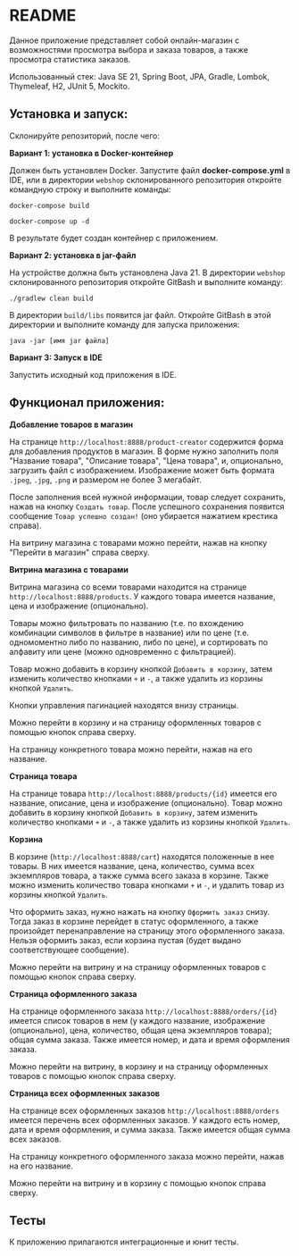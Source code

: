 __README__
==========

Данное приложение представляет собой онлайн-магазин с возможностями просмотра выбора и заказа товаров, 
а также просмотра статистика заказов.

Использованный стек: Java SE 21, Spring Boot, JPA, Gradle, Lombok, Thymeleaf, H2, JUnit 5, Mockito.

Установка и запуск:
-----------------------------------

Склонируйте репозиторий, после чего:

**Вариант 1: установка в Docker-контейнер**

Должен быть установлен Docker. Запустите файл **docker-compose.yml** в IDE, или в директории ```webshop``` 
склонированного репозитория откройте командную строку и выполните команды:

```docker-compose build```

```docker-compose up -d```

В результате будет создан контейнер с приложением.

**Вариант 2: установка в jar-файл**

На устройстве должна быть установлена Java 21. В директории ```webshop``` склонированного репозитория 
откройте GitBash и выполните команду:

```./gradlew clean build```

В директории ```build/libs``` появится jar файл. Откройте GitBash в этой директории и выполните 
команду для запуска приложения:

```java -jar [имя jar файла]```

**Вариант 3: Запуск в IDE**

Запустить исходный код приложения в IDE.

Функционал приложения:
------------------------------------------

**Добавление товаров в магазин**

На странице ```http://localhost:8888/product-creator``` содержится форма для добавления продуктов в магазин. В форме 
нужно заполнить поля "Название товара", "Описание товара", "Цена товара", и, опционально, загрузить файл с изображением.
Изображение может быть формата ```.jpeg```, ```.jpg```, ```.png``` и размером не более 3 мегабайт.

После заполнения всей нужной информации, товар следует сохранить, нажав на кнопку ```Создать товар```. 
После успешного сохранения появится сообщение ```Товар успешно создан!``` (оно убирается нажатием крестика справа).

На витрину магазина с товарами можно перейти, нажав на кнопку "Перейти в магазин" справа сверху.

**Витрина магазина с товарами**

Витрина магазина со всеми товарами находится на странице ```http://localhost:8888/products```. У каждого товара 
имеется название, цена и изображение (опционально).

Товары можно фильтровать по названию (т.е. по вхождению комбинации символов в фильтре в название) или по цене 
(т.е. одномоментно либо по названию, либо по цене), и сортировать по алфавиту или цене (можно одновременно 
с фильтрацией). 

Товар можно добавить в корзину кнопкой ```Добавить в корзину```, затем изменить количество кнопками ```+``` и ```-```, 
а также удалить из корзины кнопкой ```Удалить```.

Кнопки управления пагинацией находятся внизу страницы.

Можно перейти в корзину и на страницу оформленных товаров с помощью кнопок справа сверху.

На страницу конкретного товара можно перейти, нажав на его название.

**Страница товара**

На странице товара ```http://localhost:8888/products/{id}``` имеется его название, описание, цена и 
изображение (опционально). Товар можно добавить в корзину кнопкой ```Добавить в корзину```, затем изменить количество 
кнопками ```+``` и ```-```, а также удалить из корзины кнопкой ```Удалить```.

**Корзина**

В корзине (```http://localhost:8888/cart```) находятся положенные в нее товары. В них имеется название, цена, 
количество, сумма всех экземпляров товара, а также сумма всего заказа в корзине. Также можно изменить количество
товара кнопками ```+``` и ```-```, и удалить товар из корзины кнопкой ```Удалить```.

Что оформить заказ, нужно нажать на кнопку ```Оформить заказ``` снизу. Тогда заказ в корзине перейдет в статус 
оформленного, а также произойдет перенаправление на страницу этого оформленного заказа. Нельзя оформить заказ, если 
корзина пустая (будет выдано соответствующее сообщение).

Можно перейти на витрину и на страницу оформленных товаров с помощью кнопок справа сверху. 

**Страница оформленного заказа**

На странице оформленного заказа ```http://localhost:8888/orders/{id}``` имеется список товаров в нем (у каждого 
название, изображение (опционально), цена, количество, общая цена экземпляров товара); общая сумма заказа. Также 
имеется номер, и дата и время оформления заказа.

Можно перейти на витрину, в корзину и на страницу оформленных товаров с помощью кнопок справа сверху.

**Страница всех оформленных заказов**

На странице всех оформленных заказов ```http://localhost:8888/orders``` имеется перечень всех оформленных заказов. 
У каждого есть номер, дата и время оформления, и сумма заказа. Также имеется общая сумма всех заказов.

На страницу конкретного оформленного заказа можно перейти, нажав на его название.

Можно перейти на витрину и в корзину с помощью кнопок справа сверху.

Тесты
------------------------------------------

К приложению прилагаются интеграционные и юнит тесты.